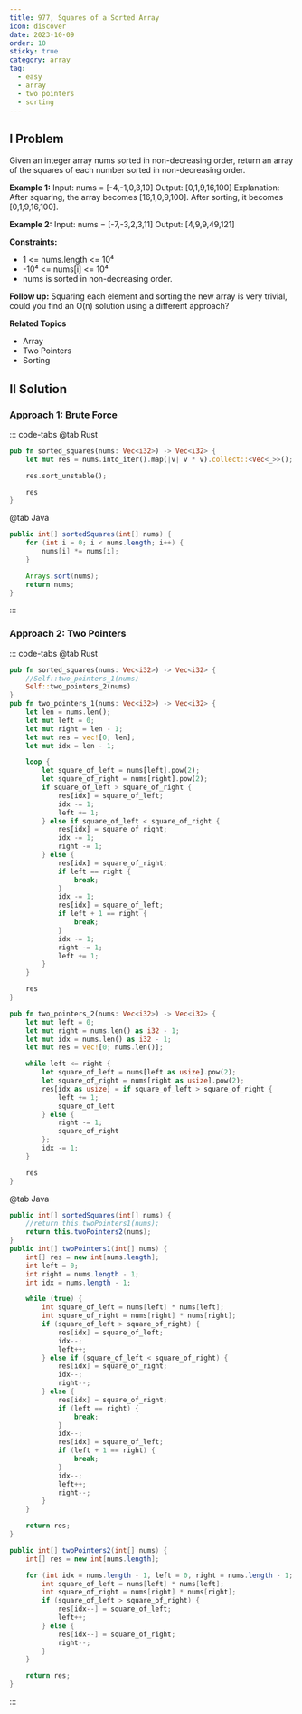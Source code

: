 ```yaml
---
title: 977, Squares of a Sorted Array
icon: discover
date: 2023-10-09
order: 10
sticky: true
category: array
tag: 
  - easy
  - array
  - two pointers
  - sorting
---
```


## I Problem
Given an integer array nums sorted in non-decreasing order, return an array of the squares of each number sorted in non-decreasing order.

**Example 1:**
Input: nums = [-4,-1,0,3,10]
Output: [0,1,9,16,100]
Explanation: After squaring, the array becomes [16,1,0,9,100]. After sorting, it becomes [0,1,9,16,100].

**Example 2:**
Input: nums = [-7,-3,2,3,11]
Output: [4,9,9,49,121]

**Constraints:**

- 1 <= nums.length <= 10⁴
- -10⁴ <= nums[i] <= 10⁴
- nums is sorted in non-decreasing order.

**Follow up:**
Squaring each element and sorting the new array is very trivial, could you find an O(n) solution using a different approach?

**Related Topics**

- Array
- Two Pointers
- Sorting

## II Solution
### Approach 1: Brute Force
::: code-tabs
@tab Rust
```rust
pub fn sorted_squares(nums: Vec<i32>) -> Vec<i32> {
    let mut res = nums.into_iter().map(|v| v * v).collect::<Vec<_>>();

    res.sort_unstable();

    res
}
```

@tab Java
```java
public int[] sortedSquares(int[] nums) {
    for (int i = 0; i < nums.length; i++) {
        nums[i] *= nums[i];
    }

    Arrays.sort(nums);
    return nums;
}
```
:::

### Approach 2: Two Pointers
::: code-tabs
@tab Rust
```rust
pub fn sorted_squares(nums: Vec<i32>) -> Vec<i32> {
    //Self::two_pointers_1(nums)
    Self::two_pointers_2(nums)
}
pub fn two_pointers_1(nums: Vec<i32>) -> Vec<i32> {
    let len = nums.len();
    let mut left = 0;
    let mut right = len - 1;
    let mut res = vec![0; len];
    let mut idx = len - 1;

    loop {
        let square_of_left = nums[left].pow(2);
        let square_of_right = nums[right].pow(2);
        if square_of_left > square_of_right {
            res[idx] = square_of_left;
            idx -= 1;
            left += 1;
        } else if square_of_left < square_of_right {
            res[idx] = square_of_right;
            idx -= 1;
            right -= 1;
        } else {
            res[idx] = square_of_right;
            if left == right {
                break;
            }
            idx -= 1;
            res[idx] = square_of_left;
            if left + 1 == right {
                break;
            }
            idx -= 1;
            right -= 1;
            left += 1;
        }
    }

    res
}

pub fn two_pointers_2(nums: Vec<i32>) -> Vec<i32> {
    let mut left = 0;
    let mut right = nums.len() as i32 - 1;
    let mut idx = nums.len() as i32 - 1;
    let mut res = vec![0; nums.len()];

    while left <= right {
        let square_of_left = nums[left as usize].pow(2);
        let square_of_right = nums[right as usize].pow(2);
        res[idx as usize] = if square_of_left > square_of_right {
            left += 1;
            square_of_left
        } else {
            right -= 1;
            square_of_right
        };
        idx -= 1;
    }

    res
}
```

@tab Java
```java
public int[] sortedSquares(int[] nums) {
    //return this.twoPointers1(nums);
    return this.twoPointers2(nums);
}
public int[] twoPointers1(int[] nums) {
    int[] res = new int[nums.length];
    int left = 0;
    int right = nums.length - 1;
    int idx = nums.length - 1;

    while (true) {
        int square_of_left = nums[left] * nums[left];
        int square_of_right = nums[right] * nums[right];
        if (square_of_left > square_of_right) {
            res[idx] = square_of_left;
            idx--;
            left++;
        } else if (square_of_left < square_of_right) {
            res[idx] = square_of_right;
            idx--;
            right--;
        } else {
            res[idx] = square_of_right;
            if (left == right) {
                break;
            }
            idx--;
            res[idx] = square_of_left;
            if (left + 1 == right) {
                break;
            }
            idx--;
            left++;
            right--;
        }
    }

    return res;
}

public int[] twoPointers2(int[] nums) {
    int[] res = new int[nums.length];

    for (int idx = nums.length - 1, left = 0, right = nums.length - 1; left <= right;) {
        int square_of_left = nums[left] * nums[left];
        int square_of_right = nums[right] * nums[right];
        if (square_of_left > square_of_right) {
            res[idx--] = square_of_left;
            left++;
        } else {
            res[idx--] = square_of_right;
            right--;
        }
    }

    return res;
}
```
:::